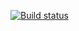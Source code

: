 [![Build status](https://ci.appveyor.com/api/projects/status/n92v78kse6dmc7xr?svg=true)](https://ci.appveyor.com/project/Miracle-Mary/api-ci)